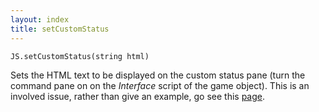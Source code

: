 ```yaml
---
layout: index
title: setCustomStatus
---
```


    JS.setCustomStatus(string html)

Sets the HTML text to be displayed on the custom status pane (turn the command pane on on the _Interface_ script of the game object). This is an involved issue, rather than give an example, go see this [page](../custom_panes.html).
